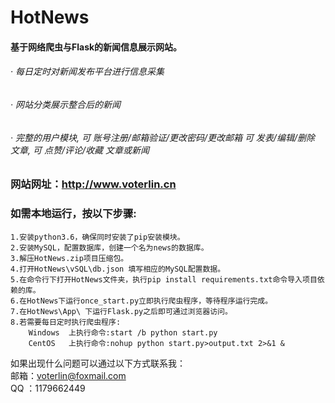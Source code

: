 # HotNews
#### 基于网络爬虫与Flask的新闻信息展示网站。
###### · 每日定时对新闻发布平台进行信息采集
###### · 网站分类展示整合后的新闻
###### · 完整的用户模块, 可 账号注册/邮箱验证/更改密码/更改邮箱 可 发表/编辑/删除 文章, 可 点赞/评论/收藏 文章或新闻

### 网站网址：http://www.voterlin.cn

### 如需本地运行，按以下步骤:
	1.安装python3.6，确保同时安装了pip安装模块。
	2.安装MySQL，配置数据库，创建一个名为news的数据库。
	3.解压HotNews.zip项目压缩包。
	4.打开HotNews\vSQL\db.json 填写相应的MySQL配置数据。
	5.在命令行下打开HotNews文件夹，执行pip install requirements.txt命令导入项目依赖的库。
	6.在HotNews下运行once_start.py立即执行爬虫程序，等待程序运行完成。
	7.在HotNews\App\ 下运行Flask.py之后即可通过浏览器访问。
	8.若需要每日定时执行爬虫程序:
		Windows  上执行命令:start /b python start.py
		CentOS   上执行命令:nohup python start.py>output.txt 2>&1 &

如果出现什么问题可以通过以下方式联系我：<br>
邮箱：voterlin@foxmail.com<br>
QQ ：1179662449<br>

